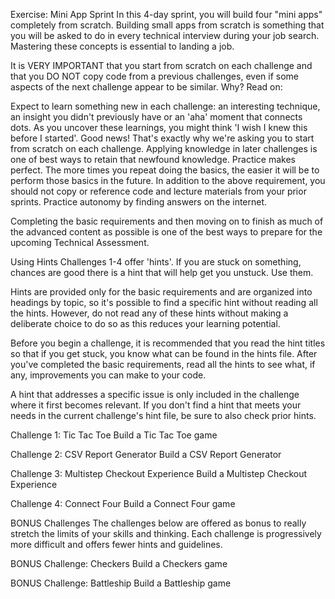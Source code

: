 Exercise: Mini App Sprint
In this 4-day sprint, you will build four "mini apps" completely from scratch. Building small apps from scratch is something that you will be asked to do in every technical interview during your job search. Mastering these concepts is essential to landing a job.

It is VERY IMPORTANT that you start from scratch on each challenge and that you DO NOT copy code from a previous challenges, even if some aspects of the next challenge appear to be similar. Why? Read on:

Expect to learn something new in each challenge: an interesting technique, an insight you didn't previously have or an 'aha' moment that connects dots. As you uncover these learnings, you might think 'I wish I knew this before I started'. Good news! That's exactly why we're asking you to start from scratch on each challenge. Applying knowledge in later challenges is one of best ways to retain that newfound knowledge.
Practice makes perfect. The more times you repeat doing the basics, the easier it will be to perform those basics in the future.
In addition to the above requirement, you should not copy or reference code and lecture materials from your prior sprints. Practice autonomy by finding answers on the internet.

Completing the basic requirements and then moving on to finish as much of the advanced content as possible is one of the best ways to prepare for the upcoming Technical Assessment.

Using Hints
Challenges 1-4 offer 'hints'. If you are stuck on something, chances are good there is a hint that will help get you unstuck. Use them.

Hints are provided only for the basic requirements and are organized into headings by topic, so it's possible to find a specific hint without reading all the hints. However, do not read any of these hints without making a deliberate choice to do so as this reduces your learning potential.

Before you begin a challenge, it is recommended that you read the hint titles so that if you get stuck, you know what can be found in the hints file. After you've completed the basic requirements, read all the hints to see what, if any, improvements you can make to your code.

A hint that addresses a specific issue is only included in the challenge where it first becomes relevant. If you don't find a hint that meets your needs in the current challenge's hint file, be sure to also check prior hints.

Challenge 1: Tic Tac Toe
Build a Tic Tac Toe game

Challenge 2: CSV Report Generator
Build a CSV Report Generator

Challenge 3: Multistep Checkout Experience
Build a Multistep Checkout Experience

Challenge 4: Connect Four
Build a Connect Four game

BONUS Challenges
The challenges below are offered as bonus to really stretch the limits of your skills and thinking. Each challenge is progressively more difficult and offers fewer hints and guidelines.

BONUS Challenge: Checkers
Build a Checkers game

BONUS Challenge: Battleship
Build a Battleship game
